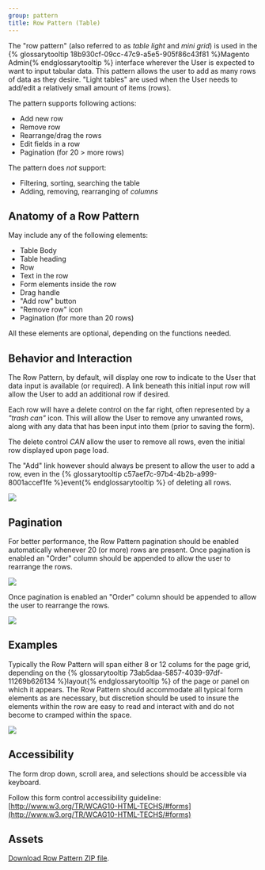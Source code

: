```yaml
---
group: pattern
title: Row Pattern (Table)
---
```

The "row pattern" (also referred to as _table light_ and _mini grid_) is used in the {% glossarytooltip 18b930cf-09cc-47c9-a5e5-905f86c43f81 %}Magento Admin{% endglossarytooltip %} interface wherever the User is expected to want to input tabular data. This pattern allows the user to add as many rows of data as they desire. "Light tables" are used when the User needs to add/edit a relatively small amount of items (rows).

The pattern supports following actions:

* Add new row
* Remove row
* Rearrange/drag the rows
* Edit fields in a row
* Pagination (for 20 > more rows)

The pattern does _not_ support:

* Filtering, sorting, searching the table
* Adding, removing, rearranging of _columns_

## Anatomy of a Row Pattern

May include any of the following elements:

* Table Body
* Table heading
* Row
* Text in the row
* Form elements inside the row
* Drag handle
* "Add row" button
* "Remove row" icon
* Pagination (for more than 20 rows)

All these elements are optional, depending on the functions needed.

## Behavior and Interaction

The Row Pattern, by default, will display one row to indicate to the User that data input is available (or required). A link beneath this initial input row will allow the User to add an additional row if desired.

Each row will have a delete control on the far right, often represented by a _"trash can"_ icon. This will allow the User to remove any unwanted rows, along with any data that has been input into them (prior to saving the form).

The delete control _CAN_ allow the user to remove all rows, even the initial row displayed upon page load.

The "Add" link however should always be present to allow the user to add a row, even in the {% glossarytooltip c57aef7c-97b4-4b2b-a999-8001accef1fe %}event{% endglossarytooltip %} of deleting all rows.

![](img/behavior.png)

## Pagination

For better performance, the Row Pattern pagination should be enabled automatically whenever 20 (or more) rows are present. Once pagination is enabled an "Order" column should be appended to allow the user to rearrange the rows.

![](img/pagination.png)

Once pagination is enabled an "Order" column should be appended to allow the user to rearrange the rows.

![](img/drag.png)

## Examples

Typically the Row Pattern will span either 8 or 12 colums for the page grid, depending on the {% glossarytooltip 73ab5daa-5857-4039-97df-11269b626134 %}layout{% endglossarytooltip %} of the page or panel on which it appears. The Row Pattern should accommodate all typical form elements as are necessary, but discretion should be used to insure the elements within the row are easy to read and interact with and do not become to cramped within the space.

![](img/row-examples.png)

## Accessibility

The form drop down, scroll area, and selections should be accessible via keyboard.

Follow this form control accessibility guideline: [http://www.w3.org/TR/WCAG10-HTML-TECHS/#forms](http://www.w3.org/TR/WCAG10-HTML-TECHS/#forms)

## Assets

[Download Row Pattern ZIP file](src/Magento_Row_pattern_src.zip).
